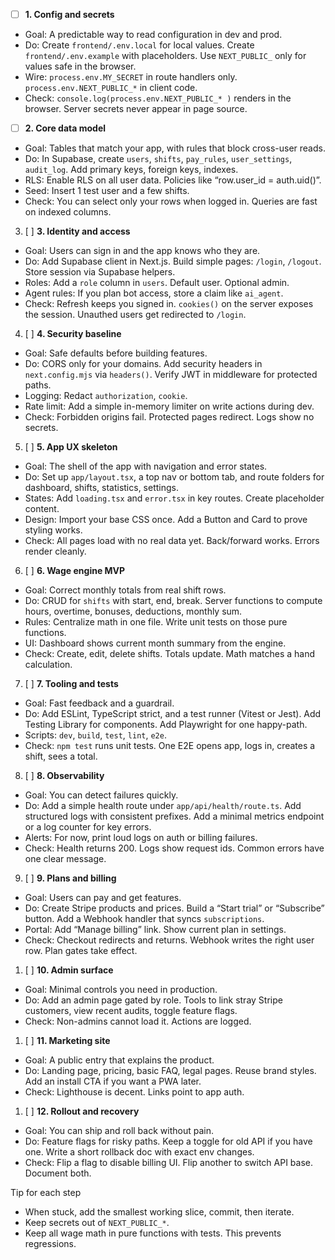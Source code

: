 - [ ] **1. Config and secrets**

- Goal: A predictable way to read configuration in dev and prod.
- Do: Create `frontend/.env.local` for local values. Create `frontend/.env.example` with placeholders. Use `NEXT_PUBLIC_` only for values safe in the browser.
- Wire: `process.env.MY_SECRET` in route handlers only. `process.env.NEXT_PUBLIC_*` in client code.
- Check: `console.log(process.env.NEXT_PUBLIC_* )` renders in the browser. Server secrets never appear in page source.
- [ ] **2. Core data model**

- Goal: Tables that match your app, with rules that block cross-user reads.
- Do: In Supabase, create `users`, `shifts`, `pay_rules`, `user_settings`, `audit_log`. Add primary keys, foreign keys, indexes.
- RLS: Enable RLS on all user data. Policies like “row.user_id = auth.uid()”.
- Seed: Insert 1 test user and a few shifts.
- Check: You can select only your rows when logged in. Queries are fast on indexed columns.

3. [ ] **3. Identity and access**

- Goal: Users can sign in and the app knows who they are.
- Do: Add Supabase client in Next.js. Build simple pages: `/login`, `/logout`. Store session via Supabase helpers.
- Roles: Add a `role` column in `users`. Default user. Optional admin.
- Agent rules: If you plan bot access, store a claim like `ai_agent`.
- Check: Refresh keeps you signed in. `cookies()` on the server exposes the session. Unauthed users get redirected to `/login`.

4. [ ] **4. Security baseline**

- Goal: Safe defaults before building features.
- Do: CORS only for your domains. Add security headers in `next.config.mjs` via `headers()`. Verify JWT in middleware for protected paths.
- Logging: Redact `authorization`, `cookie`.
- Rate limit: Add a simple in-memory limiter on write actions during dev.
- Check: Forbidden origins fail. Protected pages redirect. Logs show no secrets.

5. [ ] **5. App UX skeleton**

- Goal: The shell of the app with navigation and error states.
- Do: Set up `app/layout.tsx`, a top nav or bottom tab, and route folders for dashboard, shifts, statistics, settings.
- States: Add `loading.tsx` and `error.tsx` in key routes. Create placeholder content.
- Design: Import your base CSS once. Add a Button and Card to prove styling works.
- Check: All pages load with no real data yet. Back/forward works. Errors render cleanly.

6. [ ] **6. Wage engine MVP**

- Goal: Correct monthly totals from real shift rows.
- Do: CRUD for `shifts` with start, end, break. Server functions to compute hours, overtime, bonuses, deductions, monthly sum.
- Rules: Centralize math in one file. Write unit tests on those pure functions.
- UI: Dashboard shows current month summary from the engine.
- Check: Create, edit, delete shifts. Totals update. Math matches a hand calculation.

7. [ ] **7. Tooling and tests**

- Goal: Fast feedback and a guardrail.
- Do: Add ESLint, TypeScript strict, and a test runner (Vitest or Jest). Add Testing Library for components. Add Playwright for one happy-path.
- Scripts: `dev`, `build`, `test`, `lint`, `e2e`.
- Check: `npm test` runs unit tests. One E2E opens app, logs in, creates a shift, sees a total.

8. [ ] **8. Observability**

- Goal: You can detect failures quickly.
- Do: Add a simple health route under `app/api/health/route.ts`. Add structured logs with consistent prefixes. Add a minimal metrics endpoint or a log counter for key errors.
- Alerts: For now, print loud logs on auth or billing failures.
- Check: Health returns 200. Logs show request ids. Common errors have one clear message.

9. [ ] **9. Plans and billing**

- Goal: Users can pay and get features.
- Do: Create Stripe products and prices. Build a “Start trial” or “Subscribe” button. Add a Webhook handler that syncs `subscriptions`.
- Portal: Add “Manage billing” link. Show current plan in settings.
- Check: Checkout redirects and returns. Webhook writes the right user row. Plan gates take effect.

1. [ ] **10. Admin surface**

- Goal: Minimal controls you need in production.
- Do: Add an admin page gated by role. Tools to link stray Stripe customers, view recent audits, toggle feature flags.
- Check: Non-admins cannot load it. Actions are logged.

1. [ ] **11. Marketing site**

- Goal: A public entry that explains the product.
- Do: Landing page, pricing, basic FAQ, legal pages. Reuse brand styles. Add an install CTA if you want a PWA later.
- Check: Lighthouse is decent. Links point to app auth.

1. [ ] **12. Rollout and recovery**

- Goal: You can ship and roll back without pain.
- Do: Feature flags for risky paths. Keep a toggle for old API if you have one. Write a short rollback doc with exact env changes.
- Check: Flip a flag to disable billing UI. Flip another to switch API base. Document both.

Tip for each step

- When stuck, add the smallest working slice, commit, then iterate.
- Keep secrets out of `NEXT_PUBLIC_*`.
- Keep all wage math in pure functions with tests. This prevents regressions.
